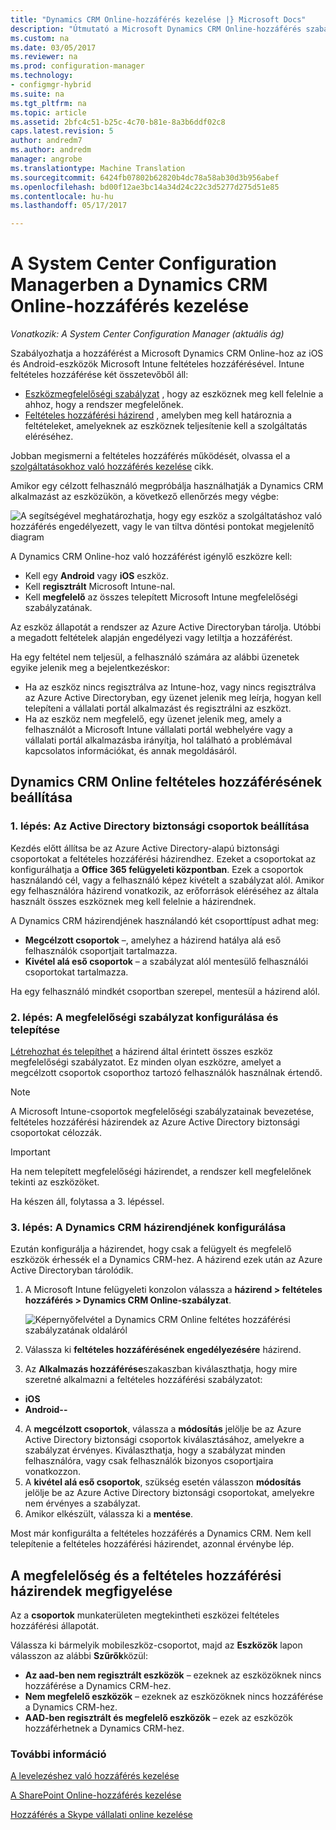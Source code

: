```yaml
---
title: "Dynamics CRM Online-hozzáférés kezelése |} Microsoft Docs"
description: "Útmutató a Microsoft Dynamics CRM Online-hozzáférés szabályozása az iOS és Android-eszközök Microsoft Intune feltételes hozzáférésű."
ms.custom: na
ms.date: 03/05/2017
ms.reviewer: na
ms.prod: configuration-manager
ms.technology:
- configmgr-hybrid
ms.suite: na
ms.tgt_pltfrm: na
ms.topic: article
ms.assetid: 2bfc4c51-b25c-4c70-b81e-8a3b6ddf02c8
caps.latest.revision: 5
author: andredm7
ms.author: andredm
manager: angrobe
ms.translationtype: Machine Translation
ms.sourcegitcommit: 6424fb07802b62820b4dc78a58ab30d3b956abef
ms.openlocfilehash: bd00f12ae3bc14a34d24c22c3d5277d275d51e85
ms.contentlocale: hu-hu
ms.lasthandoff: 05/17/2017

---
```

# <a name="manage-dynamics-crm-online-access-in-system-center-configuration-manager"></a>A System Center Configuration Managerben a Dynamics CRM Online-hozzáférés kezelése

*Vonatkozik: A System Center Configuration Manager (aktuális ág)*

Szabályozhatja a hozzáférést a Microsoft Dynamics CRM Online-hoz az iOS és Android-eszközök Microsoft Intune feltételes hozzáférésével.  Intune feltételes hozzáférése két összetevőből áll:
* [Eszközmegfelelőségi szabályzat](../../protect/deploy-use/device-compliance-policies.md) , hogy az eszköznek meg kell felelnie a ahhoz, hogy a rendszer megfelelőnek.
* [Feltételes hozzáférési házirend](../../protect/deploy-use/manage-access-to-services.md) , amelyben meg kell határoznia a feltételeket, amelyeknek az eszköznek teljesítenie kell a szolgáltatás eléréséhez.

Jobban megismerni a feltételes hozzáférés működését, olvassa el a [szolgáltatásokhoz való hozzáférés kezelése](../../protect/deploy-use/manage-access-to-services.md) cikk.


Amikor egy célzott felhasználó megpróbálja használhatják a Dynamics CRM alkalmazást az eszközükön, a következő ellenőrzés megy végbe:

![A segítségével meghatározhatja, hogy egy eszköz a szolgáltatáshoz való hozzáférés engedélyezett, vagy le van tiltva döntési pontokat megjelenítő diagram](media/mdm-ca-dynamics-crm-flow-diagram.png)

A Dynamics CRM Online-hoz való hozzáférést igénylő eszközre kell:
* Kell egy **Android** vagy **iOS** eszköz.
* Kell **regisztrált** Microsoft Intune-nal.
* Kell **megfelelő** az összes telepített Microsoft Intune megfelelőségi szabályzatának.

Az eszköz állapotát a rendszer az Azure Active Directoryban tárolja. Utóbbi a megadott feltételek alapján engedélyezi vagy letiltja a hozzáférést.

Ha egy feltétel nem teljesül, a felhasználó számára az alábbi üzenetek egyike jelenik meg a bejelentkezéskor:
* Ha az eszköz nincs regisztrálva az Intune-hoz, vagy nincs regisztrálva az Azure Active Directoryban, egy üzenet jelenik meg leírja, hogyan kell telepíteni a vállalati portál alkalmazást és regisztrálni az eszközt.
* Ha az eszköz nem megfelelő, egy üzenet jelenik meg, amely a felhasználót a Microsoft Intune vállalati portál webhelyére vagy a vállalati portál alkalmazásba irányítja, hol található a problémával kapcsolatos információkat, és annak megoldásáról.

## <a name="configure-conditional-access-for-dynamics-crm-online"></a>Dynamics CRM Online feltételes hozzáférésének beállítása  
### <a name="step-1-configure-active-directory-security-groups"></a>1. lépés: Az Active Directory biztonsági csoportok beállítása

Kezdés előtt állítsa be az Azure Active Directory-alapú biztonsági csoportokat a feltételes hozzáférési házirendhez. Ezeket a csoportokat az konfigurálhatja a **Office 365 felügyeleti központban**. Ezek a csoportok használandó cél, vagy a felhasználó képez kivételt a szabályzat alól. Amikor egy felhasználóra házirend vonatkozik, az erőforrások eléréséhez az általa használt összes eszköznek meg kell felelnie a házirendnek.

A Dynamics CRM házirendjének használandó két csoporttípust adhat meg:
* **Megcélzott csoportok** –, amelyhez a házirend hatálya alá eső felhasználók csoportjait tartalmazza.
* **Kivétel alá eső csoportok** – a szabályzat alól mentesülő felhasználói csoportokat tartalmazza.

Ha egy felhasználó mindkét csoportban szerepel, mentesül a házirend alól.

### <a name="step-2-configure-and-deploy-a-compliance-policy"></a>2. lépés: A megfelelőségi szabályzat konfigurálása és telepítése
[Létrehozhat és telepíthet](../../protect/deploy-use/device-compliance-policies.md) a házirend által érintett összes eszköz megfelelőségi szabályzatot. Ez minden olyan eszközre, amelyet a megcélzott csoportok csoporthoz tartozó felhasználók használnak értendő.

> [!NOTE]
> A Microsoft Intune-csoportok megfelelőségi szabályzatainak bevezetése, feltételes hozzáférési házirendek az Azure Active Directory biztonsági csoportokat célozzák.

> [!IMPORTANT]
> Ha nem telepített megfelelőségi házirendet, a rendszer kell megfelelőnek tekinti az eszközöket.

Ha készen áll, folytassa a 3. lépéssel.
### <a name="step-3-configure-the-dynamics-crm-policy"></a>3. lépés: A Dynamics CRM házirendjének konfigurálása
Ezután konfigurálja a házirendet, hogy csak a felügyelt és megfelelő eszközök érhessék el a Dynamics CRM-hez. A házirend ezek után az Azure Active Directoryban tárolódik.

1.  A Microsoft Intune felügyeleti konzolon válassza a **házirend > feltételes hozzáférés > Dynamics CRM Online-szabályzat**.

     ![Képernyőfelvétel a Dynamics CRM Online feltétes hozzáférési szabályzatának oldaláról](media/mdm-ca-dynamics-crm-policy-configuration.png)

2.  Válassza ki **feltételes hozzáférésének engedélyezésére** házirend.
3.  Az **Alkalmazás hozzáférése**szakaszban kiválaszthatja, hogy mire szeretné alkalmazni a feltételes hozzáférési szabályzatot:
  * **iOS**
  * **Android--**
4.  A **megcélzott csoportok**, válassza a **módosítás** jelölje be az Azure Active Directory biztonsági csoportok kiválasztásához, amelyekre a szabályzat érvényes. Kiválaszthatja, hogy a szabályzat minden felhasználóra, vagy csak felhasználók bizonyos csoportjaira vonatkozzon.
5.  A **kivétel alá eső csoportok**, szükség esetén válasszon **módosítás** jelölje be az Azure Active Directory biztonsági csoportokat, amelyekre nem érvényes a szabályzat.
6.  Amikor elkészült, válassza ki a **mentése**.

Most már konfigurálta a feltételes hozzáférés a Dynamics CRM. Nem kell telepítenie a feltételes hozzáférési házirendet, azonnal érvénybe lép.
##  <a name="monitor-the-compliance-and-conditional-access-policies"></a>A megfelelőség és a feltételes hozzáférési házirendek megfigyelése

Az a **csoportok** munkaterületen megtekintheti eszközei feltételes hozzáférési állapotát.

Válassza ki bármelyik mobileszköz-csoportot, majd az **Eszközök** lapon válasszon az alábbi **Szűrők**közül:
* **Az aad-ben nem regisztrált eszközök** – ezeknek az eszközöknek nincs hozzáférése a Dynamics CRM-hez.
* **Nem megfelelő eszközök** – ezeknek az eszközöknek nincs hozzáférése a Dynamics CRM-hez.
* **AAD-ben regisztrált és megfelelő eszközök** – ezek az eszközök hozzáférhetnek a Dynamics CRM-hez.

###  <a name="see-also"></a>További információ
[A levelezéshez való hozzáférés kezelése](../../protect/deploy-use/manage-email-access.md)

[A SharePoint Online-hozzáférés kezelése](../../protect/deploy-use/manage-sharepoint-online-access.md)

[Hozzáférés a Skype vállalati online kezelése](../../protect/deploy-use/manage-skype-for-business-online-access.md)

